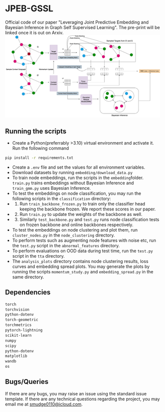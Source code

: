 # JPEB-GSSL
Official code of our paper "Leveraging Joint Predictive Embedding and Bayesian Inference in Graph Self Supervised Learning".  The pre-print will be linked once it is out on Arxiv.
![Diagram](framework_diagram.png)
## Running the scripts
- Create a Python(preferrably >3.10) virtual environment and activate it. Run the following command
```sh
pip install -r requirements.txt
```
- Create a ```.env``` file and set the values for all environment variables. 
- Download datasets by running ```embedding/download_data.py```
- To train node embeddings, run the scripts in the ```embedding```folder. ```train.py``` trains embeddings without Bayesian Inference and ```train_gmm.py``` uses Bayesian Inference.
- To test the embeddings on node classification, you may run the following scripts in the ```classification``` directory:
- 1) Run ```train_backbone_frozen.py``` to train only the classifier head keeping the backbone frozen. We report these scores in our paper.
- 2) Run ```train.py``` to update the weights of the backbone as well. 
- 3) Similarly ```test_backbone.py``` and ```test.py``` runs node classification tests on frozen backbone and online backbones respectively.
- To test the embeddings on node clustering and plot them, run ```cluster_nodes.py``` in the ```node_clustering``` directory.
- To perform tests such as augmenting node features with noise etc, run the ```test.py``` script in the ```abnormal_features``` directory.
- To perform evaluations on OOD data during test time, run the ```test.py``` script in the ```tta``` directory.
- The ```analysis_plots``` directory contains node clustering results, loss curves and embedding spread plots. You may generate the plots by running the scripts ```momentum_study.py``` and ```embedding_spread.py``` in the same directory.
  
## Dependencies
```sh
torch
torchvision
python-dotenv
torch-geometric
torchmetrics
pytorch-lightning
scikit-learn
numpy
scipy
python-dotenv
matplotlib
wandb
os
```

## Bugs/Queries
If there are any bugs, you may raise an issue using the standard issue template. If there are any technical questions regarding the project, you may email me at smudge0110@icloud.com.
